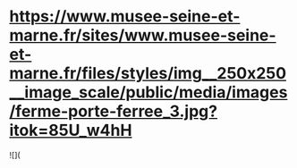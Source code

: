 # https://www.musee-seine-et-marne.fr/sites/www.musee-seine-et-marne.fr/files/styles/img__250x250__image_scale/public/media/images/ferme-porte-ferree_3.jpg?itok=85U_w4hH

![](
